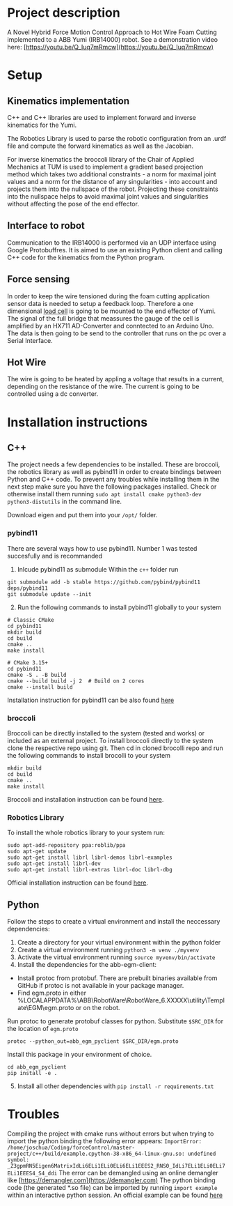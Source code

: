 # Project description
A Novel Hybrid Force Motion Control Approach to Hot Wire Foam Cutting implemented to a ABB Yumi (IRB14000) robot. See a demonstration video here: [https://youtu.be/Q_Iuq7mRmcw](https://youtu.be/Q_Iuq7mRmcw)

# Setup 
## Kinematics implementation
C++ and C++ libraries are used to implement forward and inverse kinematics for the Yumi.

The Robotics Library is used to parse the robotic configuration from an .urdf file and compute the forward kinematics as well as the Jacobian. 

For inverse kinematics the broccoli library of the Chair of Applied Mechanics at TUM is used to implement a gradient based projection method which takes two additional constraints - a norm for maximal joint values and a norm for the distance of any singularities -  into account and projects them into the nullspace of the robot. Projecting these constraints into the nullspace helps to avoid maximal joint values and singularities without affecting the pose of the end effector.

## Interface to robot
Communication to the IRB14000 is performed via an UDP interface using Google Protobuffres. It is aimed to use an existing Python client and calling C++ code for the kinematics from the Python program. 

## Force sensing
In order to keep the wire tensioned during the foam cutting application sensor data is needed to setup a feedback loop. Therefore a one dimensional [load cell](https://www.electrokit.com/en/product/load-cell-1kg/) is going to be mounted to the end effector of Yumi. The signal of the full bridge that meassures the gauge of the cell is amplified by an HX711 AD-Converter and conntected to an Arduino Uno. The data is then going to be send to the controller that runs on the pc over a Serial Interface. 

## Hot Wire
The wire is going to be heated by appling a voltage that results in a current, depending on the resistance of the wire. The current is going to be controlled using a dc converter.


# Installation instructions
## C++ 
The project needs a few dependencies to be installed. These are broccoli, the robotics library as well as pybind11 in order to create bindings between Python and C++ code. To prevent any troubles while installing them in the next step make sure you have the following packages installed. Check or otherwise install them running `sudo apt install cmake python3-dev python3-distutils` in the command line.

Download eigen and put them into your `/opt/` folder.
### pybind11
There are several ways how to use pybind11. Number 1 was tested succesfully and is recommanded

1. Inlcude pybind11 as submodule
Within the `c++` folder run
```
git submodule add -b stable https://github.com/pybind/pybind11 deps/pybind11
git submodule update --init
```

2. Run the following commands to install pybind11 globally to your system
```
# Classic CMake
cd pybind11
mkdir build
cd build
cmake ..
make install

# CMake 3.15+
cd pybind11
cmake -S . -B build
cmake --build build -j 2  # Build on 2 cores
cmake --install build
```
Installation instruction for pybind11 can be also found [here](https://pybind11.readthedocs.io/en/stable/compiling.html#building-with-cmake)

### broccoli
Broccoli can be directly installed to the system (tested and works) or included as an external project. To install broccoli directly to the system clone the respective repo using git. Then cd in cloned brocolli repo and run the following commands to install brocolli to your system
```
mkdir build
cd build
cmake ..
make install
```
Broccoli and installation instruction can be found [here](https://gitlab.control.lth.se/gosda/broccoli-library).

### Robotics Library
To install the whole robotics library to your system run:
```
sudo apt-add-repository ppa:roblib/ppa
sudo apt-get update
sudo apt-get install librl librl-demos librl-examples
sudo apt-get install librl-dev
sudo apt-get install librl-extras librl-doc librl-dbg

```
Official installation instruction can be found [here](https://www.roboticslibrary.org/tutorials/install-ubuntu/).

## Python
Follow the steps to create a virtual environment and install the neccessary dependencies:

1. Create a directory for your virtual environment within the python folder
2. Create a virtual environment running `python3 -m venv ./myvenv`
3. Activate the virtual environment running `source myvenv/bin/activate`
4. Install the dependencies for the abb-egm-client:

- Install protoc from protobuf. There are prebuilt binaries available from
GitHub if protoc is not available in your package manager.
- Find egm.proto in either %LOCALAPPDATA%\ABB\RobotWare\RobotWare_6.XXXXX\utility\Template\EGM\egm.proto or on the robot.


Run protoc to generate protobuf classes for python. Substitute `$SRC_DIR` for the location of `egm.proto`

`protoc --python_out=abb_egm_pyclient $SRC_DIR/egm.proto`

Install this package in your environment of choice.

```
cd abb_egm_pyclient
pip install -e .
```

5. Install all other dependencies with `pip install -r requirements.txt`

# Troubles
Compiling the project with cmake runs without errors but when trying to import the python binding the following error appears:
`ImportError: /home/joschua/Coding/forceControl/master-project/c++/build/example.cpython-38-x86_64-linux-gnu.so: undefined symbol: _Z3gpmRN5Eigen6MatrixIdLi6ELi1ELi0ELi6ELi1EEES2_RNS0_IdLi7ELi1ELi0ELi7ELi1EEES4_S4_ddi`
The error can be demangled using an online demangler like [https://demangler.com](https://demangler.com)
The python binding code (the generated *.so file) can be imported by running `import example` within an interactive python session. An official example can be found [here](https://pybind11.readthedocs.io/en/stable/basics.html) 







